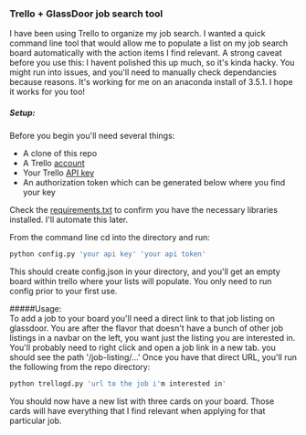 ### Trello + GlassDoor job search tool  

I have been using Trello to organize my job search.  I wanted a quick command line tool that would allow me to populate a list on my job search board automatically with the action items I find relevant.  A strong caveat before you use this:  I havent polished this up much, so it's kinda hacky.  You might run into issues,  and you'll need to manually check dependancies because reasons.  It's working for me on an anaconda install of 3.5.1.  I hope it works for you too!  


##### Setup:  
Before you begin you'll need several things:  
* A clone of this repo  
* A Trello [account](https://trello.com/)  
* Your Trello [API key](https://trello.com/app-key)  
* An authorization token which can be generated below where you find your key  

  
Check the [requirements.txt](https://github.com/kmix27/trello_glassdoor/blob/master/requirements.txt) to confirm you have the necessary libraries installed.  I'll automate this later.  

From the command line cd into the directory and run:  

```bash  
python config.py 'your api key' 'your api token'
```  

This should create config.json in your directory, and you'll get an empty board within trello where your lists will populate.  You only need to run config prior to your first use.  


#####Usage:  
To add a job to your board you'll need a direct link to that job listing on glassdoor.  You are after the flavor that doesn't have a bunch of other job listings in a navbar on the left, you want just the listing you are interested in.  You'll probably need to right click and open a job link in a new tab.  you should see the path '/job-listing/...'  Once you have that direct URL, you'll run the following from the repo directory:  

```bash
python trellogd.py 'url to the job i'm interested in'
```  

You should now have a new list with three cards on your board.  Those cards will have everything that I find relevant when applying for that particular job. 




